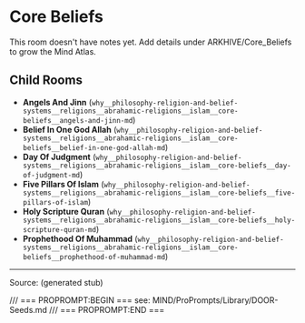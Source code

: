 # Core Beliefs

This room doesn't have notes yet. Add details under ARKHIVE/Core_Beliefs to grow the Mind Atlas.

## Child Rooms
- **Angels And Jinn** (`why__philosophy-religion-and-belief-systems__religions__abrahamic-religions__islam__core-beliefs__angels-and-jinn-md`)
- **Belief In One God Allah** (`why__philosophy-religion-and-belief-systems__religions__abrahamic-religions__islam__core-beliefs__belief-in-one-god-allah-md`)
- **Day Of Judgment** (`why__philosophy-religion-and-belief-systems__religions__abrahamic-religions__islam__core-beliefs__day-of-judgment-md`)
- **Five Pillars Of Islam** (`why__philosophy-religion-and-belief-systems__religions__abrahamic-religions__islam__core-beliefs__five-pillars-of-islam`)
- **Holy Scripture Quran** (`why__philosophy-religion-and-belief-systems__religions__abrahamic-religions__islam__core-beliefs__holy-scripture-quran-md`)
- **Prophethood Of Muhammad** (`why__philosophy-religion-and-belief-systems__religions__abrahamic-religions__islam__core-beliefs__prophethood-of-muhammad-md`)

---
Source: (generated stub)

/// === PROPROMPT:BEGIN ===
see: MIND/ProPrompts/Library/DOOR-Seeds.md
/// === PROPROMPT:END ===
